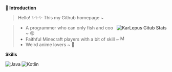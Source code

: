 **:loudspeaker: Introduction**

> Hello! :sparkles::sparkles::sparkles: This my Github homepage ~

<a href="https://github.com/anuraghazra/github-readme-stats">
  <img src="https://github-readme-stats.vercel.app/api?username=karlepus&show_icons=true&theme=radical" align="right" alt="KarLepus Gitub Stats">
</a>

> * A programmer who can only fish and coo ~ :stuck_out_tongue_closed_eyes:
> * Faithful Minecraft players with a bit of skill ~ <img src="./etc/mc.ico" width="16" alt="Minecraft">
> * Weird anime lovers ~ :ghost:

**Skills**

![Java](https://img.shields.io/badge/-Java-ff69b4?stype=flat-square&logo=Java&logoColor=3366ff)
![Kotlin](https://img.shields.io/badge/-Kotlin-orange?stype=flat-square&logo=Kotlin&logoColor=3366ff)
